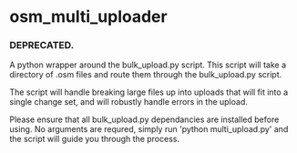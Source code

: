 osm_multi_uploader
==================

### DEPRECATED.


A python wrapper around the bulk_upload.py script. This script will take a directory of .osm files and route them through the bulk_upload.py script.

The script will handle breaking large files up into uploads that will fit into a single change set, and will robustly handle errors in the upload.

Please ensure that all bulk_upload.py dependancies are installed before using.
No arguments are requred, simply run 'python multi_upload.py' and the script will guide you through the process.



